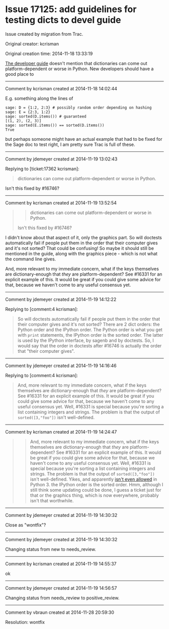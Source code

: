 # Issue 17125: add guidelines for testing dicts to devel guide

Issue created by migration from Trac.

Original creator: kcrisman

Original creation time: 2014-11-18 13:33:19

[The developer guide](http://www.sagemath.org/doc/developer/coding_basics.html#writing-testable-examples) doesn't mention that dictionaries can come out platform-dependent or worse in Python.  New developers should have a good place to


---

Comment by kcrisman created at 2014-11-18 14:02:44

E.g. something along the lines of

```
sage: D = {1:2, 2:3} # possibly random order depending on hashing
sage: E = {2:3, 1:2}
sage: sorted(D.items()) # guaranteed
[(1, 2), (2, 3)]
sage: sorted(E.items()) == sorted(D.items())
True
```

but perhaps someone might have an actual example that had to be fixed for the Sage doc to test right, I am pretty sure Trac is full of these.


---

Comment by jdemeyer created at 2014-11-19 13:02:43

Replying to [ticket:17362 kcrisman]:
> dictionaries can come out platform-dependent or worse in Python.

Isn't this fixed by #16746?


---

Comment by kcrisman created at 2014-11-19 13:52:54

> > dictionaries can come out platform-dependent or worse in Python.
> 
> Isn't this fixed by #16746?

I didn't know about that aspect of it, only the graphics part.  So will doctests automatically fail if people put them in the order that their computer gives and it's not sorted?  That could be confusing!  So maybe it should still be mentioned in the guide, along with the graphics piece - which is not what the command line gives.

And, more relevant to my immediate concern, what if the keys themselves are dictionary-enough that _they_ are platform-dependent?  See #16331 for an explicit example of this.  It would be great if you could give some advice for that, because we haven't come to any useful consensus yet.


---

Comment by jdemeyer created at 2014-11-19 14:12:22

Replying to [comment:4 kcrisman]:
> So will doctests automatically fail if people put them in the order that their computer gives and it's not sorted?
There are 2 dict orders: the Python order and the IPython order. The Python order is what you get with `print` statements, the IPython order is the sorted order. The latter is used by the IPython interface, by sagenb and by doctests. So, I would say that the order in doctests after #16746 is actually the order that "their computer gives".


---

Comment by jdemeyer created at 2014-11-19 14:16:46

Replying to [comment:4 kcrisman]:
> And, more relevant to my immediate concern, what if the keys themselves are dictionary-enough that _they_ are platform-dependent?  See #16331 for an explicit example of this.  It would be great if you could give some advice for that, because we haven't come to any useful consensus yet.
Well, #16331 is special because you're sorting a list containing integers and strings. The problem is that the output of `sorted([3,"foo"])` isn't well-defined.


---

Comment by kcrisman created at 2014-11-19 14:24:47

> > And, more relevant to my immediate concern, what if the keys themselves are dictionary-enough that _they_ are platform-dependent?  See #16331 for an explicit example of this.  It would be great if you could give some advice for that, because we haven't come to any useful consensus yet.
> Well, #16331 is special because you're sorting a list containing integers and strings. The problem is that the output of `sorted([3,"foo"])` isn't well-defined.
Yikes, and apparently [isn't even allowed](http://www.peterbe.com/plog/sorting-mixed-type-lists-in-python-3) in Python 3.
> the IPython order is the sorted order.
Hmm, although I still think some updating could be done, I guess a ticket just for that or the graphics thing, which is now everywhere, probably isn't that worthwhile.


---

Comment by jdemeyer created at 2014-11-19 14:30:32

Close as "wontfix"?


---

Comment by jdemeyer created at 2014-11-19 14:30:32

Changing status from new to needs_review.


---

Comment by kcrisman created at 2014-11-19 14:55:37

ok


---

Comment by jdemeyer created at 2014-11-19 14:56:57

Changing status from needs_review to positive_review.


---

Comment by vbraun created at 2014-11-28 20:59:30

Resolution: wontfix
